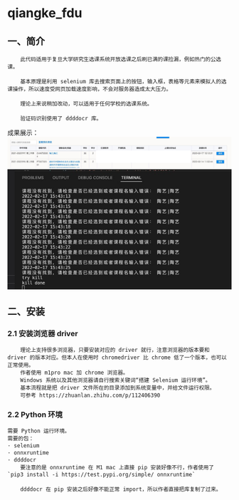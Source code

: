 # qiangke_fdu

## 一、简介
        此代码适用于复旦大学研究生选课系统开放选课之后刷已满的课捡漏，例如热门的公选课。

        基本原理是利用 selenium 库去搜索页面上的按钮，输入框，表格等元素来模拟人的选课操作，所以速度受网页加载速度影响，不会对服务器造成太大压力。

        理论上来说稍加改动，可以适用于任何学校的选课系统。

        验证码识别使用了 ddddocr 库。
成果展示：
<img src="assets/2.jpeg" >
<img src="assets/1.jpeg" >

## 二、安装
### 2.1 安装浏览器 driver
        理论上支持很多浏览器，只要安装对应的 driver 就行，注意浏览器的版本要和 driver 的版本对应。但本人在使用时 chromedriver 比 chrome 低了一个版本，也可以正常使用。
        作者使用 m1pro mac 加 chrome 浏览器。
        Windows 系统以及其他浏览器请自行搜索关键词“搭建 Selenium 运行环境”。
        基本流程就是把 driver 文件所在的目录添加到系统变量中，并给文件运行权限。
        可参考 https://zhuanlan.zhihu.com/p/112406390

### 2.2 Python 环境
    需要 Python 运行环境。
    需要的包：
    · selenium
    · onnxruntime
    · ddddocr
        要注意的是 onnxruntime 在 M1 mac 上直接 pip 安装好像不行，作者使用了 `pip3 install -i https://test.pypi.org/simple/ onnxruntime`

        ddddocr 在 pip 安装之后好像不能正常 import，所以作者直接把库复制了过来。


